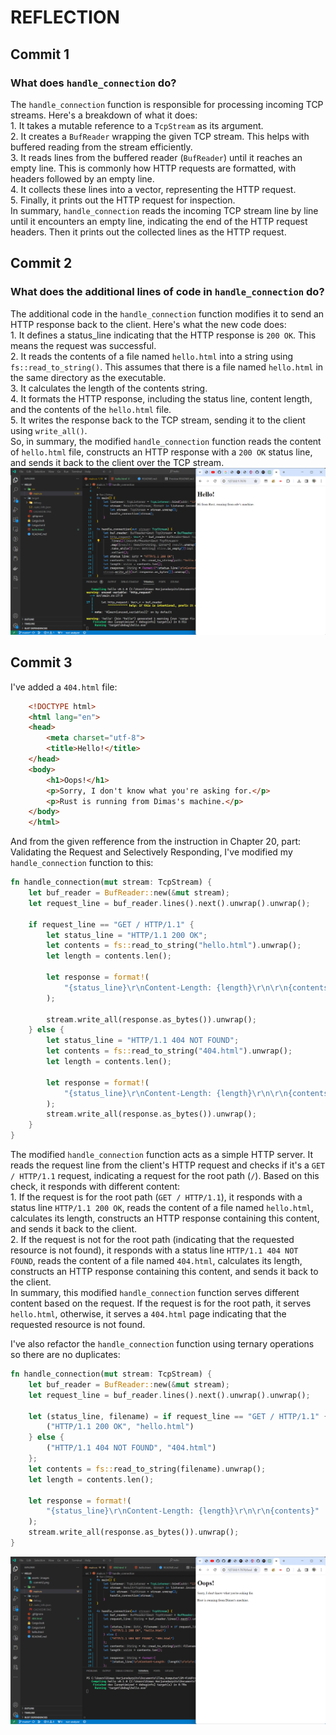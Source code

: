 # REFLECTION  

## Commit 1   
### What does ```handle_connection``` do?  
The ```handle_connection``` function is responsible for processing incoming TCP streams. Here's a breakdown of what it does:  
    1. It takes a mutable reference to a ```TcpStream``` as its argument.  
    2. It creates a ```BufReader``` wrapping the given TCP stream. This helps with buffered reading from the stream efficiently.  
    3. It reads lines from the buffered reader (```BufReader```) until it reaches an empty line. This is commonly how HTTP requests are formatted, with headers followed by an empty line.  
    4. It collects these lines into a vector, representing the HTTP request.  
    5. Finally, it prints out the HTTP request for inspection.  
In summary, ```handle_connection``` reads the incoming TCP stream line by line until it encounters an empty line, indicating the end of the HTTP request headers. Then it prints out the collected lines as the HTTP request.  

## Commit 2  
### What does the additional lines of code in ```handle_connection``` do?  
The additional code in the ```handle_connection``` function modifies it to send an HTTP response back to the client. Here's what the new code does:  
    1. It defines a status_line indicating that the HTTP response is ```200 OK```. This means the request was successful.  
    2. It reads the contents of a file named ```hello.html``` into a string using ```fs::read_to_string()```. This assumes that there is a file named ```hello.html``` in the same directory as the executable.  
    3. It calculates the length of the contents string.  
    4. It formats the HTTP response, including the status line, content length, and the contents of the ```hello.html``` file.  
    5. It writes the response back to the TCP stream, sending it to the client using ```write_all()```.  
So, in summary, the modified ```handle_connection``` function reads the content of ```hello.html``` file, constructs an HTTP response with a ```200 OK``` status line, and sends it back to the client over the TCP stream.  
![Commit 2 screen capture](/assets/images/commit2.png)  

## Commit 3  
I've added a ```404.html``` file:  
```html
    <!DOCTYPE html>
    <html lang="en">
    <head>
        <meta charset="utf-8">
        <title>Hello!</title>
    </head>
    <body>
        <h1>Oops!</h1>
        <p>Sorry, I don't know what you're asking for.</p>
        <p>Rust is running from Dimas's machine.</p>
    </body>
    </html>
```  

And from the given refference from the instruction in Chapter 20, part: Validating the Request and Selectively Responding, I've modified my ```handle_connection``` function to this:  
```rust
fn handle_connection(mut stream: TcpStream) { 
    let buf_reader = BufReader::new(&mut stream);
    let request_line = buf_reader.lines().next().unwrap().unwrap();

    if request_line == "GET / HTTP/1.1" {
        let status_line = "HTTP/1.1 200 OK";
        let contents = fs::read_to_string("hello.html").unwrap();
        let length = contents.len();

        let response = format!(
            "{status_line}\r\nContent-Length: {length}\r\n\r\n{contents}"
        );

        stream.write_all(response.as_bytes()).unwrap();
    } else {
        let status_line = "HTTP/1.1 404 NOT FOUND";
        let contents = fs::read_to_string("404.html").unwrap();
        let length = contents.len();

        let response = format!(
            "{status_line}\r\nContent-Length: {length}\r\n\r\n{contents}"
        );
        stream.write_all(response.as_bytes()).unwrap();
    }
}
```  
The modified ```handle_connection``` function acts as a simple HTTP server. It reads the request line from the client's HTTP request and checks if it's a ```GET / HTTP/1.1``` request, indicating a request for the root path (```/```). Based on this check, it responds with different content:  
    1. If the request is for the root path (```GET / HTTP/1.1```), it responds with a status line ```HTTP/1.1 200 OK```, reads the content of a file named ```hello.html```, calculates its length, constructs an HTTP response containing this content, and sends it back to the client.  
    2. If the request is not for the root path (indicating that the requested resource is not found), it responds with a status line ```HTTP/1.1 404 NOT FOUND```, reads the content of a file named ```404.html```, calculates its length, constructs an HTTP response containing this content, and sends it back to the client.  
In summary, this modified ```handle_connection``` function serves different content based on the request. If the request is for the root path, it serves ```hello.html```, otherwise, it serves a ```404.html``` page indicating that the requested resource is not found.  

I've also refactor the ```handle_connection``` function using ternary operations so there are no duplicates:  
```rust
fn handle_connection(mut stream: TcpStream) { 
    let buf_reader = BufReader::new(&mut stream);
    let request_line = buf_reader.lines().next().unwrap().unwrap();

    let (status_line, filename) = if request_line == "GET / HTTP/1.1" {
        ("HTTP/1.1 200 OK", "hello.html")
    } else {
        ("HTTP/1.1 404 NOT FOUND", "404.html")
    };
    let contents = fs::read_to_string(filename).unwrap();
    let length = contents.len();

    let response = format!(
        "{status_line}\r\nContent-Length: {length}\r\n\r\n{contents}"
    );
    stream.write_all(response.as_bytes()).unwrap();
} 
```  
![Commit 3 screen capture](/assets/images/commit3.png)  

